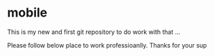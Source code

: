 # mobile

This is my new and first git repository to do work with that ...

Please follow below place to work professioanlly. Thanks for your sup
